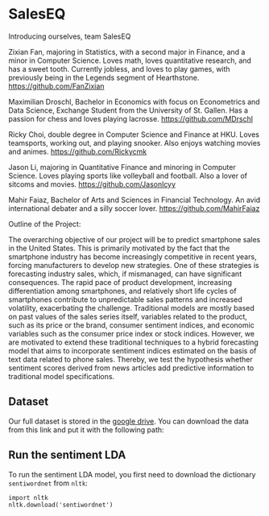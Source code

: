 # SalesEQ
Introducing ourselves, team SalesEQ

Zixian Fan, majoring in Statistics, with a second major in Finance, and a minor in Computer Science. Loves math, loves quantitative research, and has a sweet tooth. Currently jobless, and loves to play games, with previously being in the Legends segment of Hearthstone.
https://github.com/FanZixian

Maximilian Droschl, Bachelor in Economics with focus on Econometrics and Data Science, Exchange Student from the University of St. Gallen. Has a passion for chess and loves playing lacrosse. 
https://github.com/MDrschl

Ricky Choi, double degree in Computer Science and Finance at HKU. Loves teamsports, working out, and playing snooker. Also enjoys watching movies and animes. 
https://github.com/Rickycmk

Jason Li, majoring in Quantitative Finance and minoring in Computer Science. Loves playing sports like volleyball and football. Also a lover of sitcoms and movies.
https://github.com/Jasonlcyy

Mahir Faiaz, Bachelor of Arts and Sciences in Financial Technology. An avid international debater and a silly soccer lover.
https://github.com/MahirFaiaz


Outline of the Project:

The overarching objective of our project will be to predict smartphone sales in the United States. This is primarily motivated by the fact that the smartphone industry has become increasingly competitive in recent years, forcing manufacturers to develop new strategies. One of these strategies is forecasting industry sales, which, if mismanaged, can have significant consequences. The rapid pace of product development, increasing differentiation among smartphones, and relatively short life cycles of smartphones contribute to unpredictable sales patterns and increased volatility, exacerbating the challenge. Traditional models are mostly based on past values of the sales series itself, variables related to the product, such as its price or the brand, consumer sentiment indices, and economic variables such as the consumer price index or stock indices. However, we are motivated to extend these traditional techniques to a hybrid forecasting model that aims to incorporate sentiment indices estimated on the basis of text data related to phone sales. Thereby, we test the hypothesis whether sentiment scores derived from news articles add predictive information to traditional model specifications.

## Dataset
Our full dataset is stored in the [google drive](https://drive.google.com/drive/folders/1t0VqvahJ8TU7xbR--bmxS6kswSmw0B1r?usp=sharing). You can download the data from this link and put it with the following path:



## Run the sentiment LDA
To run the sentiment LDA model, you first need to download the dictionary `sentiwordnet` from `nltk`:

```
import nltk
nltk.download('sentiwordnet')
```

